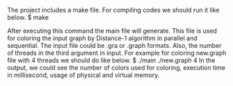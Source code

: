 The project includes a make file. For compiling codes we should run it like below.
$ make

After executing this command the main file will generate. This file is used for coloring the input graph by Distance-1 algorithm in parallel and sequential.
The input file could be .gra or .graph formats. Also, the number of threads in the third argument in input.
For example for coloring new.graph file with 4 threads we should do like below.
$ ./main ./new.graph 4
In the output, we could see the number of colors used for coloring, execution time in millisecond, usage of physical and virtual memory.
